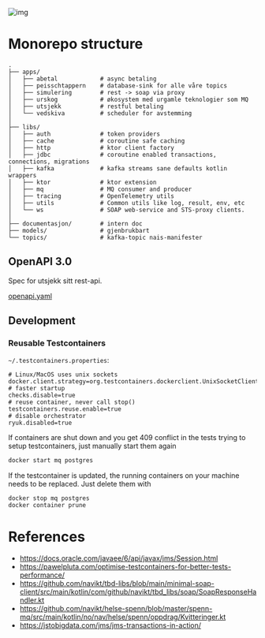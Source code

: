 ![img](utbetaling.png)

# Monorepo structure
```
.
├── apps/
│   ├── abetal            # async betaling
│   ├── peisschtappern    # database-sink for alle våre topics
│   ├── simulering        # rest -> soap via proxy
│   ├── urskog            # økosystem med urgamle teknologier som MQ
│   ├── utsjekk           # restful betaling
│   └── vedskiva          # scheduler for avstemming
│
├── libs/
│   ├── auth              # token providers
│   ├── cache             # coroutine safe caching
│   ├── http              # ktor client factory
│   ├── jdbc              # coroutine enabled transactions, connections, migrations
│   ├── kafka             # kafka streams sane defaults kotlin wrappers
│   ├── ktor              # ktor extension 
│   ├── mq                # MQ consumer and producer
│   ├── tracing           # OpenTelemetry utils
│   ├── utils             # Common utils like log, result, env, etc
│   └── ws                # SOAP web-service and STS-proxy clients. 
│
├── documentasjon/        # intern doc
├── models/               # gjenbrukbart
└── topics/               # kafka-topic nais-manifester
```

## OpenAPI 3.0
Spec for utsjekk sitt rest-api.

[openapi.yaml](dokumentasjon/openapi.yml)

## Development

### Reusable Testcontainers
`~/.testcontainers.properties`:
```properties
# Linux/MacOS uses unix sockets 
docker.client.strategy=org.testcontainers.dockerclient.UnixSocketClientProviderStrategy
# faster startup
checks.disable=true
# reuse container, never call stop()
testcontainers.reuse.enable=true
# disable orchestrator
ryuk.disabled=true
```

If containers are shut down and you get 409 conflict in the tests trying to setup testcontainers,
just manually start them again

```sh
docker start mq postgres 
```

If the testcontainer is updated, the running containers on your machine needs to be replaced.
Just delete them with

```shell
docker stop mq postgres
docker container prune
```

# References
- https://docs.oracle.com/javaee/6/api/javax/jms/Session.html
- https://pawelpluta.com/optimise-testcontainers-for-better-tests-performance/
- https://github.com/navikt/tbd-libs/blob/main/minimal-soap-client/src/main/kotlin/com/github/navikt/tbd_libs/soap/SoapResponseHandler.kt
- https://github.com/navikt/helse-spenn/blob/master/spenn-mq/src/main/kotlin/no/nav/helse/spenn/oppdrag/Kvitteringer.kt
- https://jstobigdata.com/jms/jms-transactions-in-action/

